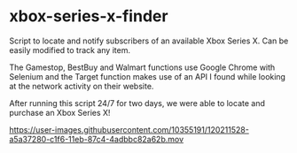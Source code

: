 # xbox-series-x-finder
Script to locate and notify subscribers of an available Xbox Series X. Can be easily modified to track any item.

The Gamestop, BestBuy and Walmart functions use Google Chrome with Selenium and the Target function makes use of an API I found while looking at the network activity on their website.

After running this script 24/7 for two days, we were able to locate and purchase an Xbox Series X!

https://user-images.githubusercontent.com/10355191/120211528-a5a37280-c1f6-11eb-87c4-4adbbc82a62b.mov
